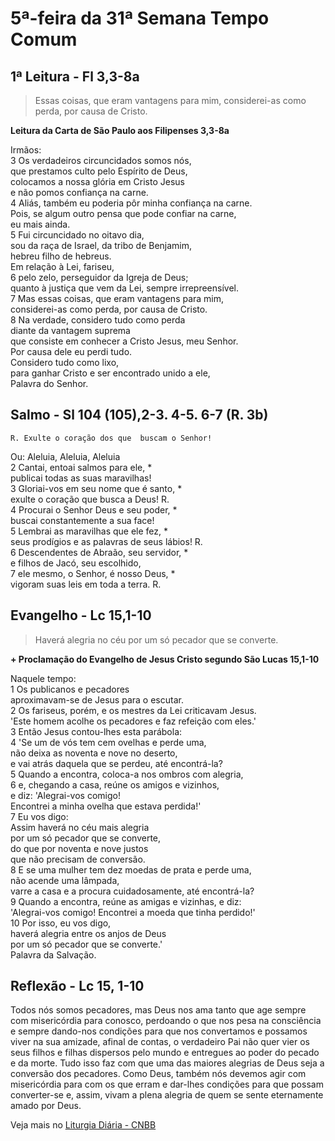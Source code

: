 # 5ª-feira da 31ª Semana Tempo Comum

## 1ª Leitura - Fl 3,3-8a

> Essas coisas, que eram vantagens para mim, considerei-as como perda, por causa de Cristo.

**Leitura da Carta de São Paulo aos Filipenses 3,3-8a**

Irmãos:   
3 Os verdadeiros circuncidados somos nós,   
 que prestamos culto pelo Espírito de Deus,   
 colocamos a nossa glória em Cristo Jesus   
 e não pomos confiança na carne.   
4 Aliás, também eu poderia pôr minha confiança na carne.   
 Pois, se algum outro pensa que pode confiar na carne,   
 eu mais ainda.   
5 Fui circuncidado no oitavo dia,   
 sou da raça de Israel, da tribo de Benjamim,   
 hebreu filho de hebreus.   
 Em relação à Lei, fariseu,   
6 pelo zelo, perseguidor da Igreja de Deus;   
 quanto à justiça que vem da Lei, sempre irrepreensível.   
7 Mas essas coisas, que eram vantagens para mim,   
 considerei-as como perda, por causa de Cristo.   
8 Na verdade, considero tudo como perda   
 diante da vantagem suprema   
 que consiste em conhecer a Cristo Jesus, meu Senhor.   
 Por causa dele eu perdi tudo.   
 Considero tudo como lixo,   
 para ganhar Cristo e ser encontrado unido a ele,   
 Palavra do Senhor.

## Salmo - Sl 104 (105),2-3. 4-5. 6-7 (R. 3b)

`R. Exulte o coração dos que  buscam o Senhor!`

Ou: Aleluia, Aleluia, Aleluia   
2 Cantai, entoai salmos para ele, *   
 publicai todas as suas maravilhas!   
3 Gloriai-vos em seu nome que é santo, *   
 exulte o coração que busca a Deus! R.       
4 Procurai o Senhor Deus e seu poder, *   
 buscai constantemente a sua face!   
5 Lembrai as maravilhas que ele fez, *   
 seus prodígios e as palavras de seus lábios! R.       
6 Descendentes de Abraão, seu servidor, *   
 e filhos de Jacó, seu escolhido,    
7 ele mesmo, o Senhor, é nosso Deus, *   
 vigoram suas leis em toda a terra. R.

## Evangelho - Lc 15,1-10

> Haverá alegria no céu por um só pecador que se converte.

**+ Proclamação do Evangelho de Jesus Cristo segundo São Lucas   15,1-10**

Naquele tempo:   
1 Os publicanos e pecadores   
 aproximavam-se de Jesus para o escutar.   
2 Os fariseus, porém, e os mestres da Lei criticavam Jesus.   
 'Este homem acolhe os pecadores e faz refeição com eles.'   
3 Então Jesus contou-lhes esta parábola:   
4 'Se um de vós tem cem ovelhas e perde uma,   
 não deixa as noventa e nove no deserto,   
 e vai atrás daquela que se perdeu, até encontrá-la?   
5 Quando a encontra, coloca-a nos ombros com alegria,   
6 e, chegando a casa, reúne os amigos e vizinhos,   
 e diz: 'Alegrai-vos comigo!   
 Encontrei a minha ovelha que estava perdida!'   
7 Eu vos digo:   
 Assim haverá no céu mais alegria   
 por um só pecador que se converte,   
 do que por noventa e nove justos   
 que não precisam de conversão.   
8 E se uma mulher tem dez moedas de prata e perde uma,   
 não acende uma lâmpada,   
 varre a casa e a procura cuidadosamente, até encontrá-la?   
9 Quando a encontra, reúne as amigas e vizinhas, e diz:   
 'Alegrai-vos comigo! Encontrei a moeda que tinha perdido!'   
10 Por isso, eu vos digo,   
 haverá alegria entre os anjos de Deus   
 por um só pecador que se converte.'   
 Palavra da Salvação.

## Reflexão - Lc 15, 1-10

Todos nós somos pecadores, mas Deus nos ama tanto que age sempre com misericórdia para conosco, perdoando o que nos pesa na consciência e sempre dando-nos condições para que nos convertamos e possamos viver na sua amizade, afinal de contas, o verdadeiro Pai não quer vier os seus filhos e filhas dispersos pelo mundo e entregues ao poder do pecado e da morte. Tudo isso faz com que uma das maiores alegrias de Deus seja a conversão dos pecadores. Como Deus, também nós devemos agir com misericórdia para com os que erram e dar-lhes condições para que possam converter-se e, assim, vivam a plena alegria de quem se sente eternamente amado por Deus.

Veja mais no [Liturgia Diária - CNBB](http://liturgiadiaria.cnbb.org.br/app/user/user/UserView.php?ano=2016&mes=11&dia=3)